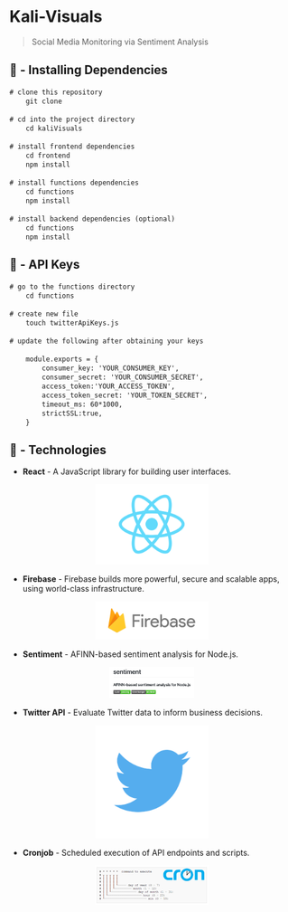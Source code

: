 # Kali-Visuals

> Social Media Monitoring via Sentiment Analysis

## 💾 - Installing Dependencies
```    
# clone this repository
    git clone

# cd into the project directory
    cd kaliVisuals

# install frontend dependencies
    cd frontend
    npm install
    
# install functions dependencies
    cd functions
    npm install

# install backend dependencies (optional)
    cd functions
    npm install
```
## 🔧 - API Keys

```
# go to the functions directory
    cd functions

# create new file
    touch twitterApiKeys.js

# update the following after obtaining your keys

    module.exports = {
        consumer_key: 'YOUR_CONSUMER_KEY',
        consumer_secret: 'YOUR_CONSUMER_SECRET',
        access_token:'YOUR_ACCESS_TOKEN',
        access_token_secret: 'YOUR_TOKEN_SECRET',
        timeout_ms: 60*1000,
        strictSSL:true,
    }
```
## 👾 - Technologies

* <p> <b>React</b> -  A JavaScript library for building user interfaces.</p>
<p align = "center"><a href = "https://reactjs.org"><img src="/logos/react.png" width=200px></a></p>

* <p> <b>Firebase</b> - Firebase builds more powerful, secure and scalable apps, using world-class infrastructure. </p>
<p align = "center"><a href = "https://firebase.google.com"><img src="/logos/firebase.png" width=200px></a></p>

* <p> <b>Sentiment</b> - AFINN-based sentiment analysis for Node.js. </p>
<p align = "center"><a href = "https://github.com/thisandagain/sentiment"><img src="/logos/sentiment.png" width=150px></a></p>

* <p> <b>Twitter API</b> - Evaluate Twitter data to inform business decisions. </p>
<p align = "center"><a href = "https://developer.twitter.com/content/developer-twitter/en.html"><img src="/logos/twitter.png" width=200px></a></p>

* <p> <b>Cronjob</b> - Scheduled execution of API endpoints and scripts. </p>
<p align = "center"><a href = "https://cron-job.org/en/"><img src="/logos/cronjob.png" width=200px></a></p>